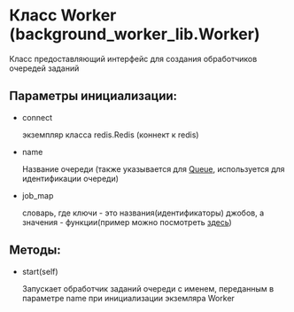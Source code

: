 # Класс Worker (background_worker_lib.Worker)
Класс предоставляющий интерфейс для создания обработчиков очередей заданий

## Параметры инициализации:
* connect 

     экземпляр класса redis.Redis (коннект к redis)

* name

    Название очереди (также указывается для [Queue](./queue.md), используется для идентификации очереди)
    
* job_map

    словарь, где ключи - это названия(идентификаторы) джобов, а значения - функции(пример можно посмотреть [здесь](./../example_worker.py))

## Методы:
* start(self)

    Запускает обработчик заданий очереди с именем, переданным в параметре name при инициализации экземляра Worker
